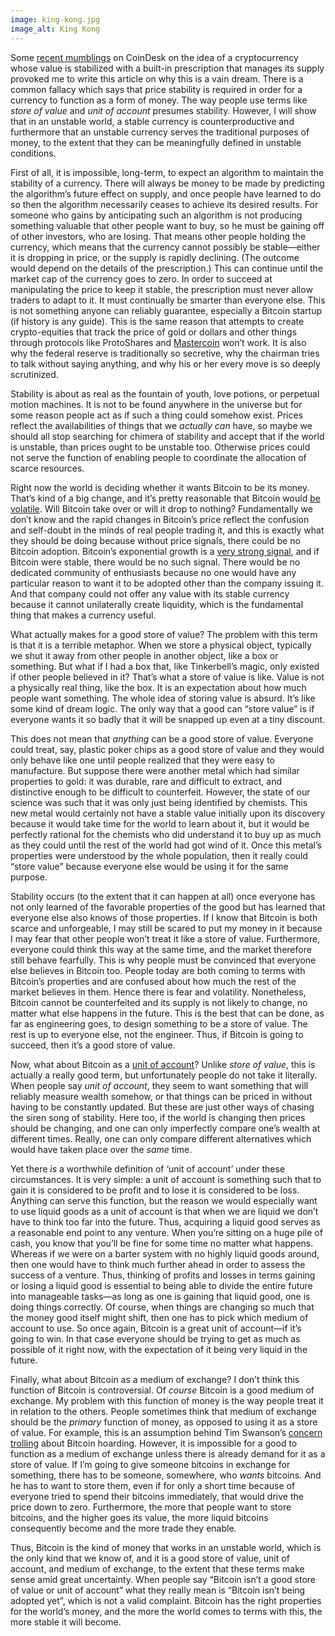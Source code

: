 ```yaml
---
image: king-kong.jpg
image_alt: King Kong
---
```


Some [recent
mumblings](http://www.coindesk.com/can-bitcoins-price-ever-stable/) on
CoinDesk on the idea of a cryptocurrency whose value is stabilized with a
built-in prescription that manages its supply provoked me to write this
article on why this is a vain dream. There is a common fallacy which says that
price stability is required in order for a currency to function as a form of
money. The way people use terms like _store of value_ and _unit of account_
presumes stability. However, I will show that in an unstable world, a stable
currency is counterproductive and furthermore that an unstable currency serves
the traditional purposes of money, to the extent that they can be meaningfully
defined in unstable conditions.

First of all, it is impossible, long-term, to expect an algorithm to maintain
the stability of a currency. There will always be money to be made by
predicting the algorithm’s future effect on supply, and once people have
learned to do so then the algorithm necessarily ceases to achieve its desired
results. For someone who gains by anticipating such an algorithm is not
producing something valuable that other people want to buy, so he must be
gaining off of other investors, who are losing. That means other people
holding the currency, which means that the currency cannot possibly be
stable—either it is dropping in price, or the supply is rapidly declining.
(The outcome would depend on the details of the prescription.) This can
continue until the market cap of the currency goes to zero. In order to
succeed at manipulating the price to keep it stable, the prescription must
never allow traders to adapt to it. It must continually be smarter than
everyone else. This is not something anyone can reliably guarantee, especially
a Bitcoin startup (if history is any guide). This is the same reason that
attempts to create crypto-equities that track the price of gold or dollars and
other things through protocols like ProtoShares and
[Mastercoin](/mempool/mastercoin-is-a-nightmare-of-insanity/) won’t work. It
is also why the federal reserve is traditionally so secretive, why the
chairman tries to talk without saying anything, and why his or her every move
is so deeply scrutinized.

Stability is about as real as the fountain of youth, love potions, or
perpetual motion machines. It is not to be found anywhere in the universe but
for some reason people act as if such a thing could somehow exist. Prices
reflect the availabilities of things that we _actually can_ have, so maybe we
should all stop searching for chimera of stability and accept that if the
world is unstable, than prices ought to be unstable too. Otherwise prices
could not serve the function of enabling people to coordinate the allocation
of scarce resources.

Right now the world is deciding whether it wants Bitcoin to be its money.
That’s kind of a big change, and it’s pretty reasonable that Bitcoin would [be
volatile](/mempool/i-love-bitcoins-volatility/).  Will Bitcoin take over or
will it drop to nothing? Fundamentally we don’t know and the rapid changes in
Bitcoin’s price reflect the confusion and self-doubt in the minds of real
people trading it, and this is exactly what they should be doing because
without price signals, there could be no Bitcoin adoption.  Bitcoin’s
exponential growth is a [very strong
signal](/mempool/bitcoins-compound-rewards/), and if Bitcoin were stable,
there would be no such signal. There would be no dedicated community of
enthusiasts because no one would have any particular reason to want it to be
adopted other than the company issuing it. And that company could not offer
any value with its stable currency because it cannot unilaterally create
liquidity, which is the fundamental thing that makes a currency useful.

What actually makes for a good store of value? The problem with this term is
that it is a terrible metaphor. When we store a physical object, typically we
shut it away from other people in another object, like a box or something. But
what if I had a box that, like Tinkerbell’s magic, only existed if other
people believed in it? That’s what a store of value is like. Value is not a
physically real thing, like the box. It is an expectation about how much
people want something. The whole idea of storing value is absurd. It’s like
some kind of dream logic. The only way that a good can “store value” is if
everyone wants it so badly that it will be snapped up even at a tiny discount.

This does not mean that _anything_ can be a good store of value. Everyone
could treat, say, plastic poker chips as a good store of value and they would
only behave like one until people realized that they were easy to manufacture.
But suppose there were another metal which had similar properties to gold: it
was durable, rare and difficult to extract, and distinctive enough to be
difficult to counterfeit. However, the state of our science was such that it
was only just being identified by chemists. This new metal would certainly not
have a stable value initially upon its discovery because it would take time
for the world to learn about it, but it would be perfectly rational for the
chemists who did understand it to buy up as much as they could until the rest
of the world had got wind of it. Once this metal’s properties were understood
by the whole population, then it really could “store value” because everyone
else would be using it for the same purpose.

Stability occurs (to the extent that it can happen at all) once everyone has
not only learned of the favorable properties of the good but has learned that
everyone else also knows of those properties. If I know that Bitcoin is both
scarce and unforgeable, I may still be scared to put my money in it because I
may fear that other people won’t treat it like a store of value. Furthermore,
everyone could think this way at the same time, and the market therefore still
behave fearfully. This is why people must be convinced that everyone else
believes in Bitcoin too. People today are both coming to terms with Bitcoin’s
properties and are confused about how much the rest of the market believes in
them. Hence there is fear and volatility. Nonetheless, Bitcoin cannot be
counterfeited and its supply is not likely to change, no matter what else
happens in the future. This is the best that can be done, as far as
engineering goes, to design something to be a store of value. The rest is up
to everyone else, not the engineer. Thus, if Bitcoin is going to succeed, then
it’s a good store of value.

Now, what about Bitcoin as a [unit of
account](/mempool/bitcoin-is-the-best-unit-of-account/)?  Unlike _store of
value_, this is actually a really good term, but unfortunately people do not
take it literally. When people say _unit of account_, they seem to want
something that will reliably measure wealth somehow, or that things can be
priced in without having to be constantly updated. But these are just other
ways of chasing the siren song of stability.  Here too, if the world is
changing then prices should be changing, and one can only imperfectly compare
one’s wealth at different times. Really, one can only compare different
alternatives which would have taken place over the _same_ time.

Yet there _is_ a worthwhile definition of ‘unit of account’ under these
circumstances. It is very simple: a unit of account is something such that to
gain it is considered to be profit and to lose it is considered to be loss.
Anything can serve this function, but the reason we would especially want to
use liquid goods as a unit of account is that when we are liquid we don’t have
to think too far into the future. Thus, acquiring a liquid good serves as a
reasonable end point to any venture. When you’re sitting on a huge pile of
cash, you know that you’ll be fine for some time no matter what happens.
Whereas if we were on a barter system with no highly liquid goods around, then
one would have to think much further ahead in order to assess the success of a
venture. Thus, thinking of profits and losses in terms gaining or losing a
liquid good is essential to being able to divide the entire future into
manageable tasks—as long as one is gaining that liquid good, one is doing
things correctly. Of course, when things are changing so much that the money
good itself might shift, then one has to pick which medium of account to use.
So once again, Bitcoin is a great unit of account—if it’s going to win. In
that case everyone should be trying to get as much as possible of it right
now, with the expectation of it being very liquid in the future.

Finally, what about Bitcoin as a medium of exchange? I don’t think this
function of Bitcoin is controversial. Of _course_ Bitcoin is a good medium of
exchange. My problem with this function of money is the way people treat it in
relation to the others. People sometimes think that medium of exchange should
be the _primary_ function of money, as opposed to using it as a store of
value. For example, this is an assumption behind Tim Swanson’s [concern
trolling](http://www.ofnumbers.com/2014/11/22/approximately-70-of-all-bitcoins-have-not-moved-in-6-or-more-months/)
about Bitcoin hoarding. However, it is impossible for a good to function as a
medium of exchange unless there is already demand for it as a store of value.
If I’m going to give someone bitcoins in exchange for something, there has to
be someone, somewhere, who _wants_ bitcoins. And he has to want to store them,
even if for only a short time because of everyone tried to spend their
bitcoins immediately, that would drive the price down to zero. Furthermore,
the more that people want to store bitcoins, and the higher goes its value,
the more liquid bitcoins consequently become and the more trade they enable.

Thus, Bitcoin is the kind of money that works in an unstable world, which is
the only kind that we know of, and it is a good store of value, unit of
account, and medium of exchange, to the extent that these terms make sense
amid great uncertainty. When people say “Bitcoin isn’t a good store of value
or unit of account” what they really mean is “Bitcoin isn’t being adopted
yet”, which is not a valid complaint. Bitcoin has the right properties for the
world’s money, and the more the world comes to terms with this, the more
stable it will become.
